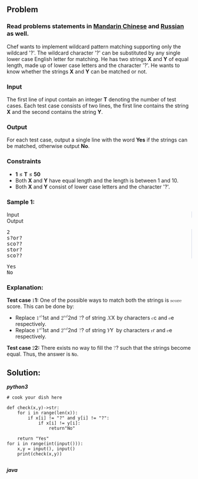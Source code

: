 
<div id="problem-statement" class="_problemBody_lulsq_29 print"><h2>Problem</h2>
<h3> Read problems statements in <a rel="nofollow noreferrer noopener" href="https://www.codechef.com/download/translated/COOK61/mandarin/TWOSTR.pdf">Mandarin Chinese</a> and <a rel="nofollow noreferrer noopener" href="https://www.codechef.com/download/translated/COOK61/russian/TWOSTR.pdf">Russian</a> as well.</h3>
<p> 
Chef wants to implement wildcard pattern matching supporting only the wildcard '?'. The wildcard character '?' can be substituted by any single lower case English letter for matching. He has two strings <b>X</b> and <b>Y</b> of equal length, made up of lower case letters and the character '?'. He wants to know whether the strings <b>X</b> and <b>Y</b> can be matched or not.
</p><h3>Input</h3>
<p>The first line of input contain an integer <b>T</b> denoting the number of test cases. Each test case consists of two lines, the first line contains the string <b>X</b> and the second contains the string <b>Y</b>.</p>
<h3>Output</h3>
<p>For each test case, output a single line with the word <b>Yes</b> if the strings can be matched, otherwise output <b>No</b>.</p>
<h3>Constraints</h3>
<ul><li><b>1</b> ≤ <b>T</b> ≤ <b>50</b></li>
<li>Both <b>X</b> and <b>Y</b> have equal length and the length is between 1 and 10.</li>
<li>Both <b>X</b> and <b>Y</b> consist of lower case letters and the character '?'.</li>
</ul>
<h3>Sample 1:</h3>
<div data-reactroot="" class="_input_output__table_lulsq_184"><div class="_text_copy__container_lulsq_188"><div class="_text_copy_lulsq_188 _input_top__box_lulsq_198" style="border-right: 1px solid rgb(210, 217, 231);"><span>Input</span><div title="Copy to clipboard" class="" style="pointer-events: all;"><span class="_icon__box_9xn05_2"><i class="_copy__icon_9xn05_14"></i></span></div></div><div class="_text_copy_lulsq_188 _ouput_top__box_lulsq_201"><span>Output</span><div title="Copy to clipboard" class="" style="pointer-events: all;"><span class="_icon__box_9xn05_2"><i class="_copy__icon_9xn05_14"></i></span></div></div></div><div class="_values__container_lulsq_204"><div class="_values_lulsq_204" style="border-right: 1px solid rgb(210, 217, 231);"><pre>2
s?or?
sco??
stor?
sco??</pre></div><div class="_values_lulsq_204"><pre>Yes
No</pre></div></div></div>
<h3>Explanation:</h3>
<p><strong>Test case <span class="math math-inline"><span class="katex"><span class="katex-mathml"><math xmlns="http://www.w3.org/1998/Math/MathML"><semantics><mrow><mn>1</mn></mrow><annotation encoding="application/x-tex">1</annotation></semantics></math></span><span class="katex-html" aria-hidden="true"><span class="base"><span class="strut" style="height: 0.6444em;"></span><span class="mord">1</span></span></span></span></span>:</strong> One of the possible ways to match both the strings is <span class="math math-inline"><span class="katex"><span class="katex-mathml"><math xmlns="http://www.w3.org/1998/Math/MathML"><semantics><mrow><mtext mathvariant="monospace">score</mtext></mrow><annotation encoding="application/x-tex">\texttt{score}</annotation></semantics></math></span><span class="katex-html" aria-hidden="true"><span class="base"><span class="strut" style="height: 0.4306em;"></span><span class="mord text"><span class="mord texttt">score</span></span></span></span></span></span>. This can be done by:</p>
<ul>
<li>Replace <span class="math math-inline"><span class="katex"><span class="katex-mathml"><math xmlns="http://www.w3.org/1998/Math/MathML"><semantics><mrow><msup><mn>1</mn><mrow><mi>s</mi><mi>t</mi></mrow></msup></mrow><annotation encoding="application/x-tex">1^{st}</annotation></semantics></math></span><span class="katex-html" aria-hidden="true"><span class="base"><span class="strut" style="height: 0.7936em;"></span><span class="mord"><span class="mord">1</span><span class="msupsub"><span class="vlist-t"><span class="vlist-r"><span class="vlist" style="height: 0.7936em;"><span style="top: -3.063em; margin-right: 0.05em;"><span class="pstrut" style="height: 2.7em;"></span><span class="sizing reset-size6 size3 mtight"><span class="mord mtight"><span class="mord mathnormal mtight">s</span><span class="mord mathnormal mtight">t</span></span></span></span></span></span></span></span></span></span></span></span></span> and <span class="math math-inline"><span class="katex"><span class="katex-mathml"><math xmlns="http://www.w3.org/1998/Math/MathML"><semantics><mrow><msup><mn>2</mn><mrow><mi>n</mi><mi>d</mi></mrow></msup></mrow><annotation encoding="application/x-tex">2^{nd}</annotation></semantics></math></span><span class="katex-html" aria-hidden="true"><span class="base"><span class="strut" style="height: 0.8491em;"></span><span class="mord"><span class="mord">2</span><span class="msupsub"><span class="vlist-t"><span class="vlist-r"><span class="vlist" style="height: 0.8491em;"><span style="top: -3.063em; margin-right: 0.05em;"><span class="pstrut" style="height: 2.7em;"></span><span class="sizing reset-size6 size3 mtight"><span class="mord mtight"><span class="mord mathnormal mtight">n</span><span class="mord mathnormal mtight">d</span></span></span></span></span></span></span></span></span></span></span></span></span> <span class="math math-inline"><span class="katex"><span class="katex-mathml"><math xmlns="http://www.w3.org/1998/Math/MathML"><semantics><mrow><mtext mathvariant="monospace">?</mtext></mrow><annotation encoding="application/x-tex">\texttt{?}</annotation></semantics></math></span><span class="katex-html" aria-hidden="true"><span class="base"><span class="strut" style="height: 0.6111em;"></span><span class="mord text"><span class="mord texttt">?</span></span></span></span></span></span> of string <span class="math math-inline"><span class="katex"><span class="katex-mathml"><math xmlns="http://www.w3.org/1998/Math/MathML"><semantics><mrow><mi>X</mi></mrow><annotation encoding="application/x-tex">X</annotation></semantics></math></span><span class="katex-html" aria-hidden="true"><span class="base"><span class="strut" style="height: 0.6833em;"></span><span class="mord mathnormal" style="margin-right: 0.07847em;">X</span></span></span></span></span> by characters <span class="math math-inline"><span class="katex"><span class="katex-mathml"><math xmlns="http://www.w3.org/1998/Math/MathML"><semantics><mrow><mtext mathvariant="monospace">c</mtext></mrow><annotation encoding="application/x-tex">\texttt{c}</annotation></semantics></math></span><span class="katex-html" aria-hidden="true"><span class="base"><span class="strut" style="height: 0.4306em;"></span><span class="mord text"><span class="mord texttt">c</span></span></span></span></span></span> and <span class="math math-inline"><span class="katex"><span class="katex-mathml"><math xmlns="http://www.w3.org/1998/Math/MathML"><semantics><mrow><mtext mathvariant="monospace">e</mtext></mrow><annotation encoding="application/x-tex">\texttt{e}</annotation></semantics></math></span><span class="katex-html" aria-hidden="true"><span class="base"><span class="strut" style="height: 0.4306em;"></span><span class="mord text"><span class="mord texttt">e</span></span></span></span></span></span> respectively.</li>
<li>Replace <span class="math math-inline"><span class="katex"><span class="katex-mathml"><math xmlns="http://www.w3.org/1998/Math/MathML"><semantics><mrow><msup><mn>1</mn><mrow><mi>s</mi><mi>t</mi></mrow></msup></mrow><annotation encoding="application/x-tex">1^{st}</annotation></semantics></math></span><span class="katex-html" aria-hidden="true"><span class="base"><span class="strut" style="height: 0.7936em;"></span><span class="mord"><span class="mord">1</span><span class="msupsub"><span class="vlist-t"><span class="vlist-r"><span class="vlist" style="height: 0.7936em;"><span style="top: -3.063em; margin-right: 0.05em;"><span class="pstrut" style="height: 2.7em;"></span><span class="sizing reset-size6 size3 mtight"><span class="mord mtight"><span class="mord mathnormal mtight">s</span><span class="mord mathnormal mtight">t</span></span></span></span></span></span></span></span></span></span></span></span></span> and <span class="math math-inline"><span class="katex"><span class="katex-mathml"><math xmlns="http://www.w3.org/1998/Math/MathML"><semantics><mrow><msup><mn>2</mn><mrow><mi>n</mi><mi>d</mi></mrow></msup></mrow><annotation encoding="application/x-tex">2^{nd}</annotation></semantics></math></span><span class="katex-html" aria-hidden="true"><span class="base"><span class="strut" style="height: 0.8491em;"></span><span class="mord"><span class="mord">2</span><span class="msupsub"><span class="vlist-t"><span class="vlist-r"><span class="vlist" style="height: 0.8491em;"><span style="top: -3.063em; margin-right: 0.05em;"><span class="pstrut" style="height: 2.7em;"></span><span class="sizing reset-size6 size3 mtight"><span class="mord mtight"><span class="mord mathnormal mtight">n</span><span class="mord mathnormal mtight">d</span></span></span></span></span></span></span></span></span></span></span></span></span> <span class="math math-inline"><span class="katex"><span class="katex-mathml"><math xmlns="http://www.w3.org/1998/Math/MathML"><semantics><mrow><mtext mathvariant="monospace">?</mtext></mrow><annotation encoding="application/x-tex">\texttt{?}</annotation></semantics></math></span><span class="katex-html" aria-hidden="true"><span class="base"><span class="strut" style="height: 0.6111em;"></span><span class="mord text"><span class="mord texttt">?</span></span></span></span></span></span> of string <span class="math math-inline"><span class="katex"><span class="katex-mathml"><math xmlns="http://www.w3.org/1998/Math/MathML"><semantics><mrow><mi>Y</mi></mrow><annotation encoding="application/x-tex">Y</annotation></semantics></math></span><span class="katex-html" aria-hidden="true"><span class="base"><span class="strut" style="height: 0.6833em;"></span><span class="mord mathnormal" style="margin-right: 0.22222em;">Y</span></span></span></span></span> by characters <span class="math math-inline"><span class="katex"><span class="katex-mathml"><math xmlns="http://www.w3.org/1998/Math/MathML"><semantics><mrow><mtext mathvariant="monospace">r</mtext></mrow><annotation encoding="application/x-tex">\texttt{r}</annotation></semantics></math></span><span class="katex-html" aria-hidden="true"><span class="base"><span class="strut" style="height: 0.4306em;"></span><span class="mord text"><span class="mord texttt">r</span></span></span></span></span></span> and <span class="math math-inline"><span class="katex"><span class="katex-mathml"><math xmlns="http://www.w3.org/1998/Math/MathML"><semantics><mrow><mtext mathvariant="monospace">e</mtext></mrow><annotation encoding="application/x-tex">\texttt{e}</annotation></semantics></math></span><span class="katex-html" aria-hidden="true"><span class="base"><span class="strut" style="height: 0.4306em;"></span><span class="mord text"><span class="mord texttt">e</span></span></span></span></span></span> respectively.</li>
</ul>
<p><strong>Test case <span class="math math-inline"><span class="katex"><span class="katex-mathml"><math xmlns="http://www.w3.org/1998/Math/MathML"><semantics><mrow><mn>2</mn></mrow><annotation encoding="application/x-tex">2</annotation></semantics></math></span><span class="katex-html" aria-hidden="true"><span class="base"><span class="strut" style="height: 0.6444em;"></span><span class="mord">2</span></span></span></span></span>:</strong> There exists no way to fill the <span class="math math-inline"><span class="katex"><span class="katex-mathml"><math xmlns="http://www.w3.org/1998/Math/MathML"><semantics><mrow><mtext mathvariant="monospace">?</mtext></mrow><annotation encoding="application/x-tex">\texttt{?}</annotation></semantics></math></span><span class="katex-html" aria-hidden="true"><span class="base"><span class="strut" style="height: 0.6111em;"></span><span class="mord text"><span class="mord texttt">?</span></span></span></span></span></span> such that the strings become equal. Thus, the answer is <code>No</code>.</p></div>

## Solution:
***python3***
```
# cook your dish here

def check(x,y)->str:
    for i in range(len(x)):
        if x[i] != "?" and y[i] != "?":
            if x[i] != y[i]:
                return"No"
            
    return "Yes"
for i in range(int(input())):
    x,y = input(), input()
    print(check(x,y))
    
```

***java***
```

```